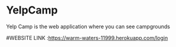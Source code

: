 # YelpCamp
Yelp Camp is the web application where you can see campgrounds

#WEBSITE LINK :https://warm-waters-11999.herokuapp.com/login
